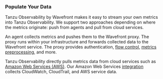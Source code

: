 ### Populate Your Data

Tanzu Observability by Wavefront makes it easy to stream your own metrics into Tanzu Observability. We support two approaches depending on where the metrics originate: push from agents and pull from cloud services.

An agent collects metrics and pushes them to the Wavefront proxy. The proxy runs within your infrastructure and forwards collected data to the Wavefront service. The proxy provides authentication, [flow control](https://docs.wavefront.com/proxies_configuring.html), [metrics preprocessing](https://docs.wavefront.com/proxies_preprocessor_rules.html), and more.

Tanzu Observability directly pulls metrics data from cloud services such as [Amazon Web Services (AWS)](https://aws.amazon.com). Our Amazon Web Services [integration](https://docs.wavefront.com/integrations_aws_metrics.html) collects CloudWatch, CloudTrail, and AWS service data.
